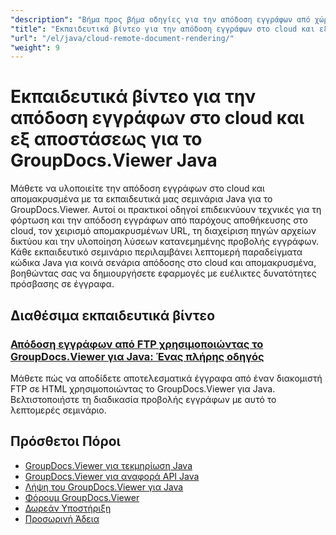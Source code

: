 ```yaml
---
"description": "Βήμα προς βήμα οδηγίες για την απόδοση εγγράφων από χώρο αποθήκευσης στο cloud, απομακρυσμένες διευθύνσεις URL και εξωτερικές πηγές χρησιμοποιώντας το GroupDocs.Viewer για Java."
"title": "Εκπαιδευτικά βίντεο για την απόδοση εγγράφων στο cloud και εξ αποστάσεως για το GroupDocs.Viewer Java"
"url": "/el/java/cloud-remote-document-rendering/"
"weight": 9
---
```


# Εκπαιδευτικά βίντεο για την απόδοση εγγράφων στο cloud και εξ αποστάσεως για το GroupDocs.Viewer Java

Μάθετε να υλοποιείτε την απόδοση εγγράφων στο cloud και απομακρυσμένα με τα εκπαιδευτικά μας σεμινάρια Java για το GroupDocs.Viewer. Αυτοί οι πρακτικοί οδηγοί επιδεικνύουν τεχνικές για τη φόρτωση και την απόδοση εγγράφων από παρόχους αποθήκευσης στο cloud, τον χειρισμό απομακρυσμένων URL, τη διαχείριση πηγών αρχείων δικτύου και την υλοποίηση λύσεων κατανεμημένης προβολής εγγράφων. Κάθε εκπαιδευτικό σεμινάριο περιλαμβάνει λεπτομερή παραδείγματα κώδικα Java για κοινά σενάρια απόδοσης στο cloud και απομακρυσμένα, βοηθώντας σας να δημιουργήσετε εφαρμογές με ευέλικτες δυνατότητες πρόσβασης σε έγγραφα.

## Διαθέσιμα εκπαιδευτικά βίντεο

### [Απόδοση εγγράφων από FTP χρησιμοποιώντας το GroupDocs.Viewer για Java: Ένας πλήρης οδηγός](./groupdocs-viewer-java-render-ftp-documents/)
Μάθετε πώς να αποδίδετε αποτελεσματικά έγγραφα από έναν διακομιστή FTP σε HTML χρησιμοποιώντας το GroupDocs.Viewer για Java. Βελτιστοποιήστε τη διαδικασία προβολής εγγράφων με αυτό το λεπτομερές σεμινάριο.

## Πρόσθετοι Πόροι

- [GroupDocs.Viewer για τεκμηρίωση Java](https://docs.groupdocs.com/viewer/java/)
- [GroupDocs.Viewer για αναφορά API Java](https://reference.groupdocs.com/viewer/java/)
- [Λήψη του GroupDocs.Viewer για Java](https://releases.groupdocs.com/viewer/java/)
- [Φόρουμ GroupDocs.Viewer](https://forum.groupdocs.com/c/viewer/9)
- [Δωρεάν Υποστήριξη](https://forum.groupdocs.com/)
- [Προσωρινή Άδεια](https://purchase.groupdocs.com/temporary-license/)